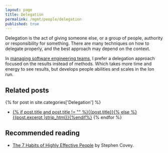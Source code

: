 ```yaml
---
layout: page
title: Delegation
permalink: /mgmt/people/delegation
published: true
---
```


Delegation is the act of giving someone else, or a group of people, authority or responsibility for something. There are many techniques on how to delegate properly, and the best approach may depend on the context.

In [managing software engineering teams](/mgmt/swe), I prefer a delegation approach focused on the results instead of methods. Which takes more time and energy to see results, but develops people abilities and scales in the lon run.

<!-- Write about responsibility x accountability.  The first you may delegate, but the second you don't -->
<!-- Write about some frameworks for leveling delegation. Delegation x Control -->

## Related posts

{% for post in site.categories['Delegation'] %}
- <a href="{{ site.baseurl }}{{ post.url }}">{% if post.title and post.title != "" %}{{post.title}}{% else %}{{post.excerpt |strip_html}}{%endif%}</a>
{% endfor %}

## Recommended reading

- [The 7 Habits of Highly Effective People](/books/the-7-habits-of-highly-effective-people) by Stephen Covey.
